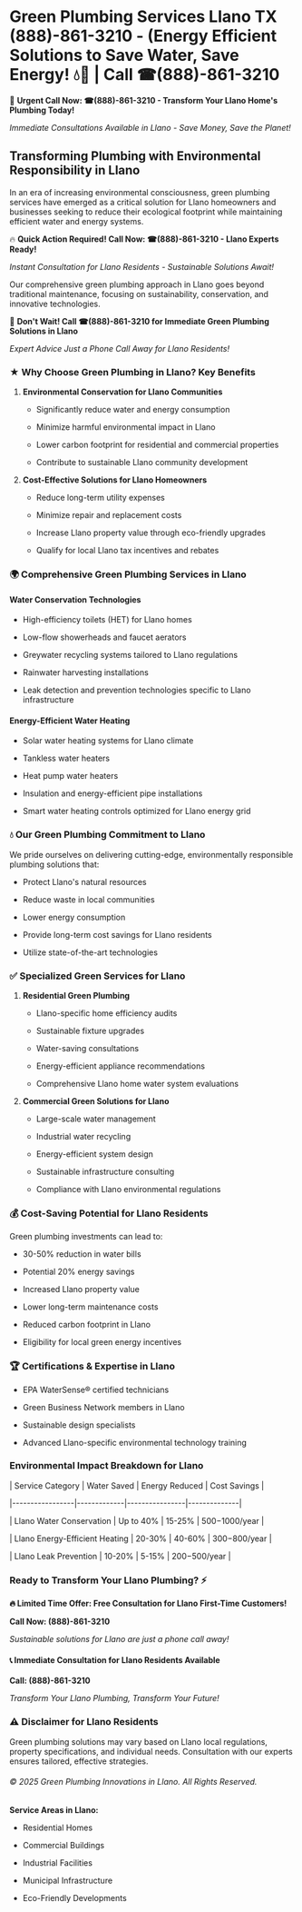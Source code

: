 # Green Plumbing Services Llano TX (888)-861-3210 - (Energy Efficient Solutions to Save Water, Save Energy! 💧🌿 | Call ☎(888)-861-3210

🚨 **Urgent Call Now: ☎(888)-861-3210 - Transform Your Llano Home's Plumbing Today!**
*Immediate Consultations Available in Llano - Save Money, Save the Planet!*

## Transforming Plumbing with Environmental Responsibility in Llano

In an era of increasing environmental consciousness, green plumbing services have emerged as a critical solution for Llano homeowners and businesses seeking to reduce their ecological footprint while maintaining efficient water and energy systems. 

🔥 **Quick Action Required! Call Now: ☎(888)-861-3210 - Llano Experts Ready!**
*Instant Consultation for Llano Residents - Sustainable Solutions Await!*

Our comprehensive green plumbing approach in Llano goes beyond traditional maintenance, focusing on sustainability, conservation, and innovative technologies.

🚨 **Don't Wait! Call ☎(888)-861-3210 for Immediate Green Plumbing Solutions in Llano**
*Expert Advice Just a Phone Call Away for Llano Residents!*

### ★ Why Choose Green Plumbing in Llano? Key Benefits

1. **Environmental Conservation for Llano Communities** 
   - Significantly reduce water and energy consumption
   - Minimize harmful environmental impact in Llano
   - Lower carbon footprint for residential and commercial properties
   - Contribute to sustainable Llano community development

2. **Cost-Effective Solutions for Llano Homeowners** 
   - Reduce long-term utility expenses
   - Minimize repair and replacement costs
   - Increase Llano property value through eco-friendly upgrades
   - Qualify for local Llano tax incentives and rebates

### 🌍 Comprehensive Green Plumbing Services in Llano

#### Water Conservation Technologies
- High-efficiency toilets (HET) for Llano homes
- Low-flow showerheads and faucet aerators
- Greywater recycling systems tailored to Llano regulations
- Rainwater harvesting installations
- Leak detection and prevention technologies specific to Llano infrastructure

#### Energy-Efficient Water Heating
- Solar water heating systems for Llano climate
- Tankless water heaters
- Heat pump water heaters
- Insulation and energy-efficient pipe installations
- Smart water heating controls optimized for Llano energy grid

### 💧 Our Green Plumbing Commitment to Llano

We pride ourselves on delivering cutting-edge, environmentally responsible plumbing solutions that:
- Protect Llano's natural resources
- Reduce waste in local communities
- Lower energy consumption
- Provide long-term cost savings for Llano residents
- Utilize state-of-the-art technologies

### ✅ Specialized Green Services for Llano

1. **Residential Green Plumbing**
   - Llano-specific home efficiency audits
   - Sustainable fixture upgrades
   - Water-saving consultations
   - Energy-efficient appliance recommendations
   - Comprehensive Llano home water system evaluations

2. **Commercial Green Solutions for Llano**
   - Large-scale water management
   - Industrial water recycling
   - Energy-efficient system design
   - Sustainable infrastructure consulting
   - Compliance with Llano environmental regulations

### 💰 Cost-Saving Potential for Llano Residents

Green plumbing investments can lead to:
- 30-50% reduction in water bills
- Potential 20% energy savings
- Increased Llano property value
- Lower long-term maintenance costs
- Reduced carbon footprint in Llano
- Eligibility for local green energy incentives

### 🏆 Certifications & Expertise in Llano

- EPA WaterSense® certified technicians
- Green Business Network members in Llano
- Sustainable design specialists
- Advanced Llano-specific environmental technology training

### Environmental Impact Breakdown for Llano

| Service Category | Water Saved | Energy Reduced | Cost Savings |
|-----------------|-------------|----------------|--------------|
| Llano Water Conservation | Up to 40% | 15-25% | $500-$1000/year |
| Llano Energy-Efficient Heating | 20-30% | 40-60% | $300-$800/year |
| Llano Leak Prevention | 10-20% | 5-15% | $200-$500/year |

### Ready to Transform Your Llano Plumbing? ⚡

**🔥 Limited Time Offer: Free Consultation for Llano First-Time Customers!**

**Call Now: (888)-861-3210**
*Sustainable solutions for Llano are just a phone call away!*

#### 📞 Immediate Consultation for Llano Residents Available

**Call: (888)-861-3210**
*Transform Your Llano Plumbing, Transform Your Future!*

### ⚠️ Disclaimer for Llano Residents

Green plumbing solutions may vary based on Llano local regulations, property specifications, and individual needs. Consultation with our experts ensures tailored, effective strategies.

###### © 2025 Green Plumbing Innovations in Llano. All Rights Reserved.

**Service Areas in Llano:** 
- Residential Homes
- Commercial Buildings
- Industrial Facilities
- Municipal Infrastructure
- Eco-Friendly Developments